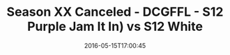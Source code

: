 ---
title: Season XX Canceled - DCGFFL - S12 Purple Jam It In) vs S12 White
teams-score:
- team: _teams/s12-purple.md
  score: 30
- team: _teams/s12-white.md
  score: 18
mvp: ''
game-ball: ''
season: 12
week: 0
date: '2016-05-15T17:00:45'
pageid: season-12-playoffs-may-15-2016-4174-vs-4186
---